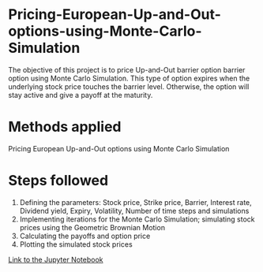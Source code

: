 # Pricing-European-Up-and-Out-options-using-Monte-Carlo-Simulation
The objective of this project is to price Up-and-Out barrier option barrier option using Monte Carlo Simulation. This type of option expires when the underlying stock price touches the barrier level. Otherwise, the option will stay active and give a payoff at the maturity.
# Methods applied
Pricing European Up-and-Out options using Monte Carlo Simulation
# Steps followed
1. Defining the parameters: Stock price, Strike price, Barrier, Interest rate, Dividend yield, Expiry, Volatility, Number of time steps and simulations
2. Implementing iterations for the Monte Carlo Simulation; simulating stock prices using the Geometric Brownian Motion
3. Calculating the payoffs and option price
4. Plotting the simulated stock prices

[Link to the Jupyter Notebook](https://github.com/BrianSylvesterOkusi/Pricing-European-Up-and-Out-options-using-Monte-Carlo-Simulation/blob/main/Pricing%20barrier%20option%20using%20Monte%20Carlo%20Simulation.ipynb)

